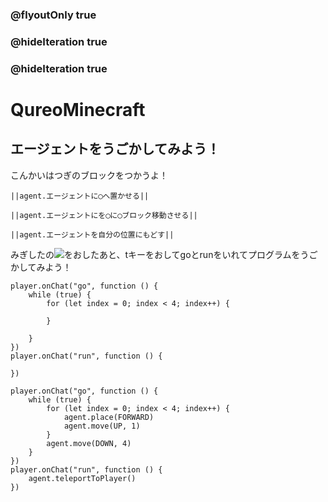 ### @flyoutOnly true
### @hideIteration true
### @hideIteration true
# QureoMinecraft

## エージェントをうごかしてみよう！

こんかいはつぎのブロックをつかうよ！

``||agent.エージェントに◯へ置かせる||``

``||agent.エージェントにを◯に◯ブロック移動させる||``

``||agent.エージェントを自分の位置にもどす||``

みぎしたの![](https://raw.githubusercontent.com/camp-minecraft/TechkidsCampTutorial/master/images/playbutton.png)をおしたあと、tキーをおしてgoとrunをいれてプログラムをうごかしてみよう！

```template
player.onChat("go", function () {
    while (true) {
        for (let index = 0; index < 4; index++) {

        }

    }
})
player.onChat("run", function () {

})
```

```ghost
player.onChat("go", function () {
    while (true) {
        for (let index = 0; index < 4; index++) {
            agent.place(FORWARD)
            agent.move(UP, 1)
        }
        agent.move(DOWN, 4)
    }
})
player.onChat("run", function () {
    agent.teleportToPlayer()
})

```